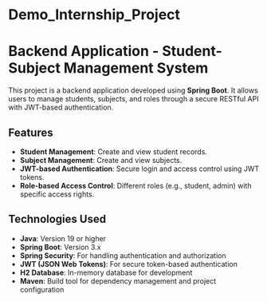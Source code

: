 # Demo_Internship_Project
# Backend Application - Student-Subject Management System

This project is a backend application developed using **Spring Boot**. It allows users to manage students, subjects, and roles through a secure RESTful API with JWT-based authentication.

## Features
- **Student Management**: Create and view student records.
- **Subject Management**: Create and view subjects.
- **JWT-based Authentication**: Secure login and access control using JWT tokens.
- **Role-based Access Control**: Different roles (e.g., student, admin) with specific access rights.

## Technologies Used
- **Java**: Version 19 or higher
- **Spring Boot**: Version 3.x
- **Spring Security**: For handling authentication and authorization
- **JWT (JSON Web Tokens)**: For secure token-based authentication
- **H2 Database**: In-memory database for development
- **Maven**: Build tool for dependency management and project configuration

